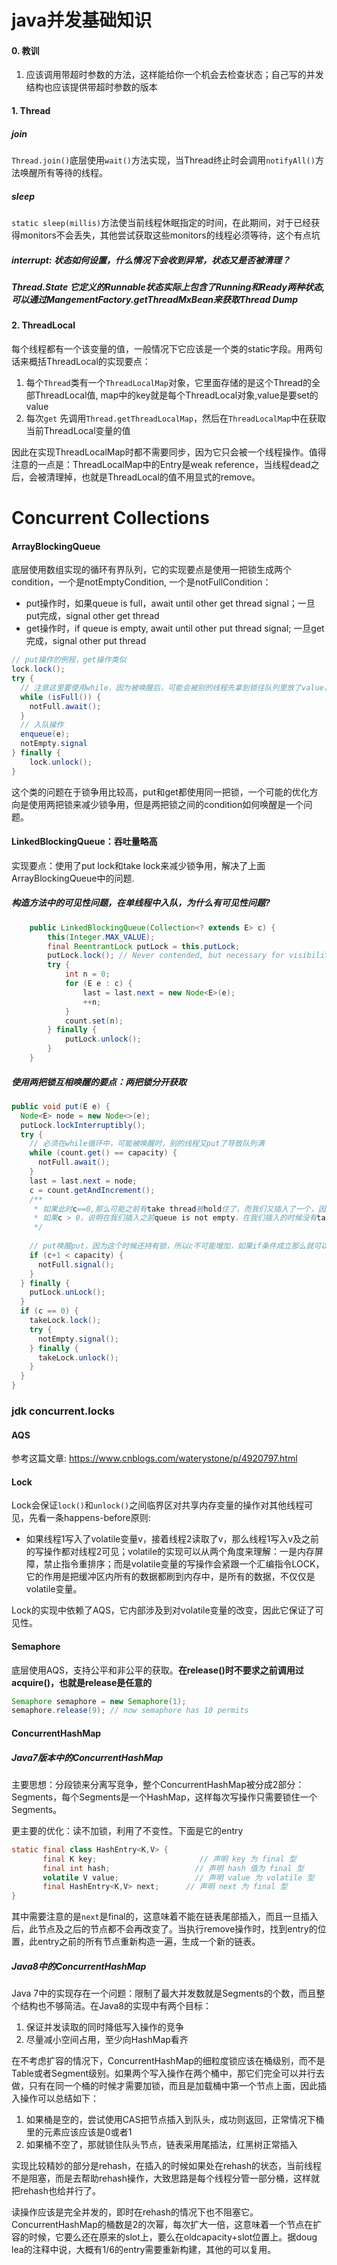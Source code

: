 # java并发基础知识

#### 0. 教训

1. 应该调用带超时参数的方法，这样能给你一个机会去检查状态；自己写的并发结构也应该提供带超时参数的版本

   

#### 1. Thread

##### join

`Thread.join()`底层使用`wait()`方法实现，当Thread终止时会调用`notifyAll()`方法唤醒所有等待的线程。

##### sleep

`static sleep(millis)`方法使当前线程休眠指定的时间，在此期间，对于已经获得monitors不会丢失，其他尝试获取这些monitors的线程必须等待，这个有点坑

##### interrupt: 状态如何设置，什么情况下会收到异常，状态又是否被清理？

##### Thread.State 它定义的Runnable状态实际上包含了Running和Ready两种状态, 可以通过MangementFactory.getThreadMxBean来获取Thread Dump



#### 2. ThreadLocal

每个线程都有一个该变量的值，一般情况下它应该是一个类的static字段。用两句话来概括ThreadLocal的实现要点：

1. 每个`Thread`类有一个`ThreadLocalMap`对象，它里面存储的是这个Thread的全部ThreadLocal值, map中的key就是每个ThreadLocal对象,value是要set的value
2. 每次`get` 先调用`Thread.getThreadLocalMap`，然后在`ThreadLocalMap`中在获取当前ThreadLocal变量的值

因此在实现ThreadLocalMap时都不需要同步，因为它只会被一个线程操作。值得注意的一点是：ThreadLocalMap中的Entry是weak reference，当线程dead之后，会被清理掉，也就是ThreadLocal的值不用显式的remove。

# Concurrent Collections

#### ArrayBlockingQueue

底层使用数组实现的循环有界队列，它的实现要点是使用一把锁生成两个condition，一个是notEmptyCondition, 一个是notFullCondition：

* put操作时，如果queue is full，await until other get thread signal；一旦put完成，signal other get thread
* get操作时，if queue is empty, await until other put thread signal; 一旦get完成，signal other put thread

```java
// put操作的例程，get操作类似
lock.lock();
try {
  // 注意这里要使用while，因为被唤醒后，可能会被别的线程先拿到锁往队列里放了value，导致队列又满了
  while (isFull()) {
    notFull.await();
  }
  // 入队操作
  enqueue(e);
  notEmpty.signal
} finally {
	lock.unlock();
}
```

这个类的问题在于锁争用比较高，put和get都使用同一把锁，一个可能的优化方向是使用两把锁来减少锁争用，但是两把锁之间的condition如何唤醒是一个问题。

#### LinkedBlockingQueue：吞吐量略高

实现要点：使用了put lock和take lock来减少锁争用，解决了上面ArrayBlockingQueue中的问题.

##### 构造方法中的可见性问题，在单线程中入队，为什么有可见性问题?

```java
    public LinkedBlockingQueue(Collection<? extends E> c) {
        this(Integer.MAX_VALUE);
        final ReentrantLock putLock = this.putLock;
        putLock.lock(); // Never contended, but necessary for visibility
        try {
            int n = 0;
            for (E e : c) {
               	last = last.next = new Node<E>(e);
                ++n;
            }
            count.set(n);
        } finally {
            putLock.unlock();
        }
    }
```

##### 使用两把锁互相唤醒的要点：两把锁分开获取

```java
public void put(E e) {
  Node<E> node = new Node<>(e);
  putLock.lockInterruptibly();
  try {
    // 必须在while循环中，可能被唤醒时，别的线程又put了导致队列满
    while (count.get() == capacity) {
      notFull.await();
    }
    last = last.next = node;
    c = count.getAndIncrement();
   	/**
   	 * 如果此时c==0,那么可能之前有take thread被hold住了，而我们又插入了一个，因此可以唤醒
   	 * 如果c > 0，说明在我们插入之前queue is not empty，在我们插入的时候没有take thread被hold
   	 */
    
    // put唤醒put，因为这个时候还持有锁，所以c不可能增加，如果if条件成立那么就可以唤醒线程
    if (c+1 < capacity) {
      notFull.signal();
    }
  } finally {
    putLock.unLock();
  }
  if (c == 0) {
    takeLock.lock();
    try {
      notEmpty.signal();
    } finally {
      takeLock.unlock();
    }
  }
}
```



### jdk concurrent.locks

#### AQS

参考这篇文章: https://www.cnblogs.com/waterystone/p/4920797.html

#### Lock

Lock会保证`lock()`和`unlock()`之间临界区对共享内存变量的操作对其他线程可见，先看一条happens-before原则:

* 如果线程1写入了volatile变量v，接着线程2读取了v，那么线程1写入v及之前的写操作都对线程2可见；volatile的实现可以从两个角度来理解：一是内存屏障，禁止指令重排序；而是volatile变量的写操作会紧跟一个汇编指令LOCK，它的作用是把缓冲区内所有的数据都刷到内存中，是所有的数据，不仅仅是volatile变量。

Lock的实现中依赖了AQS，它内部涉及到对volatile变量的改变，因此它保证了可见性。



#### Semaphore

底层使用AQS，支持公平和非公平的获取。__在release()时不要求之前调用过acquire()，也就是release是任意的__

```java
Semaphore semaphore = new Semaphore(1);
semaphore.release(9); // now semaphore has 10 permits
```



#### ConcurrentHashMap

##### Java7版本中的ConcurrentHashMap

主要思想：分段锁来分离写竞争，整个ConcurrentHashMap被分成2部分：Segments，每个Segments是一个HashMap，这样每次写操作只需要锁住一个Segments。

更主要的优化：读不加锁，利用了不变性。下面是它的entry

```java
static final class HashEntry<K,V> { 
       final K key;                       // 声明 key 为 final 型
       final int hash;                   // 声明 hash 值为 final 型 
       volatile V value;                 // 声明 value 为 volatile 型
       final HashEntry<K,V> next;      // 声明 next 为 final 型 
}
```

其中需要注意的是`next`是final的，这意味着不能在链表尾部插入，而且一旦插入后，此节点及之后的节点都不会再改变了。当执行remove操作时，找到entry的位置，此entry之前的所有节点重新构造一遍，生成一个新的链表。

##### Java8中的ConcurrentHashMap

Java 7中的实现存在一个问题：限制了最大并发数就是Segments的个数，而且整个结构也不够简洁。在Java8的实现中有两个目标：

1. 保证并发读取的同时降低写入操作的竞争
2. 尽量减小空间占用，至少向HashMap看齐

在不考虑扩容的情况下，ConcurrentHashMap的细粒度锁应该在桶级别，而不是Table或者Segment级别。如果两个写入操作在两个桶中，那它们完全可以并行去做，只有在同一个桶的时候才需要加锁，而且是加载桶中第一个节点上面，因此插入操作可以总结如下：

1. 如果桶是空的，尝试使用CAS把节点插入到队头，成功则返回，正常情况下桶里的元素应该应该是0或者1
2. 如果桶不空了，那就锁住队头节点，链表采用尾插法，红黑树正常插入

实现比较精妙的部分是rehash，在插入的时候如果处在rehash的状态，当前线程不是阻塞，而是去帮助rehash操作，大致思路是每个线程分管一部分桶，这样就把rehash也给并行了。

读操作应该是完全并发的，即时在rehash的情况下也不阻塞它。ConcurrentHashMap的桶数是2的次幂，每次扩大一倍，这意味着一个节点在扩容的时候，它要么还在原来的slot上，要么在oldcapacity+slot位置上。据doug lea的注释中说，大概有1/6的entry需要重新构建，其他的可以复用。